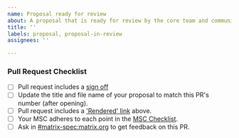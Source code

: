 ```yaml
---
name: Proposal ready for review
about: A proposal that is ready for review by the core team and community.
title: ''
labels: proposal, proposal-in-review
assignees: ''

---
```


<!-- Put your "rendered" link here -->

### Pull Request Checklist

<!-- Please read CONTRIBUTING.md before submitting your pull request -->

* [ ] Pull request includes a [sign off](https://github.com/matrix-org/matrix-spec-proposals/blob/master/CONTRIBUTING.md#sign-off)
* [ ] Update the title and file name of your proposal to match this PR's number (after opening).
* [ ] Pull request includes a ['Rendered' link](https://matrix.org/docs/spec/proposals#process) above.
* [ ] Your MSC adheres to each point in the [MSC Checklist](MSC_CHECKLIST.md).
* [ ] Ask in
      [#matrix-spec:matrix.org](https://matrix.to/#/#matrix-spec:matrix.org) to
      get feedback on this PR.
